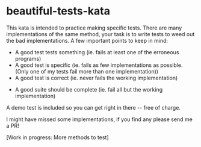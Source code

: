 # beautiful-tests-kata

This kata is intended to practice making specific tests. There are many implementations of the same method, your task is to write tests to weed out the bad implementations. A few important points to keep in mind:
* A good test tests something (ie. fails at least one of the erroneous programs)
* A good test is specific (ie. fails as few implementations as possible. (Only one of my tests fail more than one implementation))
* A good test is correct (ie. never fails the working implementation)

- A good suite should be complete (ie. fail all but the working implementation)

A demo test is included so you can get right in there -- free of charge.

I might have missed some implementations, if you find any please send me a PR!

[Work in progress: More methods to test]

